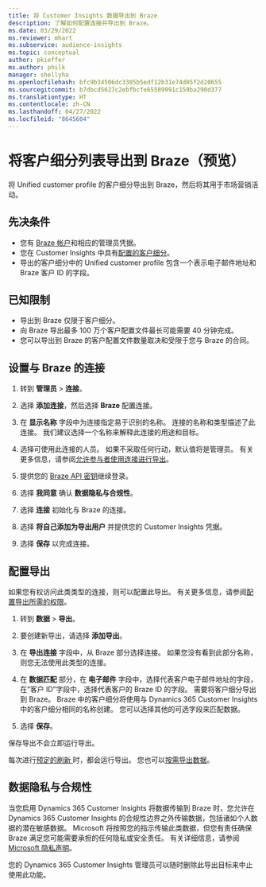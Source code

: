 ```yaml
---
title: 将 Customer Insights 数据导出到 Braze
description: 了解如何配置连接并导出到 Braze。
ms.date: 03/29/2022
ms.reviewer: mhart
ms.subservice: audience-insights
ms.topic: conceptual
author: pkieffer
ms.author: philk
manager: shellyha
ms.openlocfilehash: bfc9b34506dc3385b5edf12b31e74d05f2d20655
ms.sourcegitcommit: b7dbcd5627c2ebfbcfe65589991c159ba290d377
ms.translationtype: HT
ms.contentlocale: zh-CN
ms.lasthandoff: 04/27/2022
ms.locfileid: "8645604"
---
```

# <a name="export-segment-lists-to-braze-preview"></a>将客户细分列表导出到 Braze（预览）

将 Unified customer profile 的客户细分导出到 Braze，然后将其用于市场营销活动。

## <a name="prerequisites"></a>先决条件

-   您有 [Braze 帐户](https://www.braze.com/)和相应的管理员凭据。
-   您在 Customer Insights 中具有[配置的客户细分](segments.md)。
-   导出的客户细分中的 Unified customer profile 包含一个表示电子邮件地址和 Braze 客户 ID 的字段。 

## <a name="known-limitations"></a>已知限制

- 导出到 Braze 仅限于客户细分。
- 向 Braze 导出最多 100 万个客户配置文件最长可能需要 40 分钟完成。 
- 您可以导出到 Braze 的客户配置文件数量取决和受限于您与 Braze 的合同。

## <a name="set-up-connection-to-braze"></a>设置与 Braze 的连接

1. 转到 **管理员** > **连接**。

1. 选择 **添加连接**，然后选择 **Braze** 配置连接。

1. 在 **显示名称** 字段中为连接指定易于识别的名称。 连接的名称和类型描述了此连接。 我们建议选择一个名称来解释此连接的用途和目标。

1. 选择可使用此连接的人员。 如果不采取任何行动，默认值将是管理员。 有关更多信息，请参阅[允许参与者使用连接进行导出](connections.md#allow-contributors-to-use-a-connection-for-exports)。

1. 提供您的 [Braze API 密钥](https://www.braze.com/docs/api/basics/)继续登录。 

1. 选择 **我同意** 确认 **数据隐私与合规性**。

1. 选择 **连接** 初始化与 Braze 的连接。

1. 选择 **将自己添加为导出用户** 并提供您的 Customer Insights 凭据。

1. 选择 **保存** 以完成连接。

## <a name="configure-an-export"></a>配置导出

如果您有权访问此类类型的连接，则可以配置此导出。 有关更多信息，请参阅[配置导出所需的权限](export-destinations.md#set-up-a-new-export)。

1. 转到 **数据** > **导出**。

1. 要创建新导出，请选择 **添加导出**。

1. 在 **导出连接** 字段中，从 Braze 部分选择连接。 如果您没有看到此部分名称，则您无法使用此类型的连接。  

3. 在 **数据匹配** 部分，在 **电子邮件** 字段中，选择代表客户电子邮件地址的字段，在“客户 ID”字段中，选择代表客户的 Braze ID 的字段。 需要将客户细分导出到 Braze。 Braze 中的客户细分将使用与 Dynamics 365 Customer Insights 中的客户细分相同的名称创建。 您可以选择其他的可选字段来匹配数据。 

1. 选择 **保存**。

保存导出不会立即运行导出。

每次进行[预定的刷新 ](system.md#schedule-tab)时，都会运行导出。 您也可以[按需导出数据](export-destinations.md#run-exports-on-demand)。 


## <a name="data-privacy-and-compliance"></a>数据隐私与合规性

当您启用 Dynamics 365 Customer Insights 将数据传输到 Braze 时，您允许在 Dynamics 365 Customer Insights 的合规性边界之外传输数据，包括诸如个人数据的潜在敏感数据。 Microsoft 将按照您的指示传输此类数据，但您有责任确保 Braze 满足您可能需要承担的任何隐私或安全责任。 有关详细信息，请参阅 [Microsoft 隐私声明](https://go.microsoft.com/fwlink/?linkid=396732)。

您的 Dynamics 365 Customer Insights 管理员可以随时删除此导出目标来中止使用此功能。
